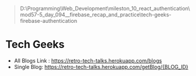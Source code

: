 > D:\Programming\Web_Development\mileston_10_react_authentication\mod57-5_day_094\_\_firebase_recap_and_practice\tech-geeks-firebase-authentication

# Tech Geeks

- All Blogs Link : <https://retro-tech-talks.herokuapp.com/blogs>
- Single Blog: <https://retro-tech-talks.herokuapp.com/getBlog/{BLOG_ID}>

